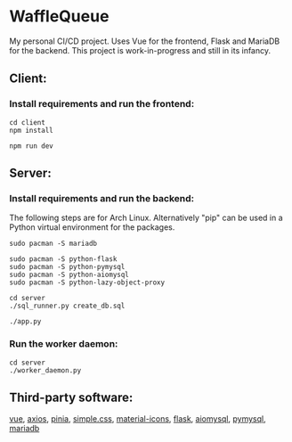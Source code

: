 # WaffleQueue

My personal CI/CD project. Uses Vue for the frontend, Flask and MariaDB for the
backend. This project is work-in-progress and still in its infancy.

## Client:

### Install requirements and run the frontend:
```text
cd client
npm install

npm run dev
```

## Server:

### Install requirements and run the backend:
The following steps are for Arch Linux. Alternatively "pip" can be used in a
Python virtual environment for the packages.
```text
sudo pacman -S mariadb

sudo pacman -S python-flask
sudo pacman -S python-pymysql
sudo pacman -S python-aiomysql
sudo pacman -S python-lazy-object-proxy

cd server
./sql_runner.py create_db.sql

./app.py
```

### Run the worker daemon:
```text
cd server
./worker_daemon.py
```

## Third-party software:

[vue](https://github.com/vuejs/),
[axios](https://github.com/axios/axios),
[pinia](https://github.com/vuejs/pinia),
[simple.css](https://github.com/kevquirk/simple.css),
[material-icons](https://github.com/marella/material-icons),
[flask](https://github.com/pallets/flask/),
[aiomysql](https://github.com/aio-libs/aiomysql),
[pymysql](https://github.com/PyMySQL/PyMySQL),
[mariadb](https://github.com/MariaDB/server)